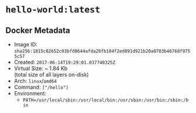# `hello-world:latest`

## Docker Metadata

- Image ID: `sha256:1815c82652c03bfd8644afda26fb184f2ed891d921b20a0703b46768f9755c57`
- Created: `2017-06-14T19:29:01.037740325Z`
- Virtual Size: ~ 1.84 Kb  
  (total size of all layers on-disk)
- Arch: `linux`/`amd64`
- Command: `["/hello"]`
- Environment:
  - `PATH=/usr/local/sbin:/usr/local/bin:/usr/sbin:/usr/bin:/sbin:/bin`
